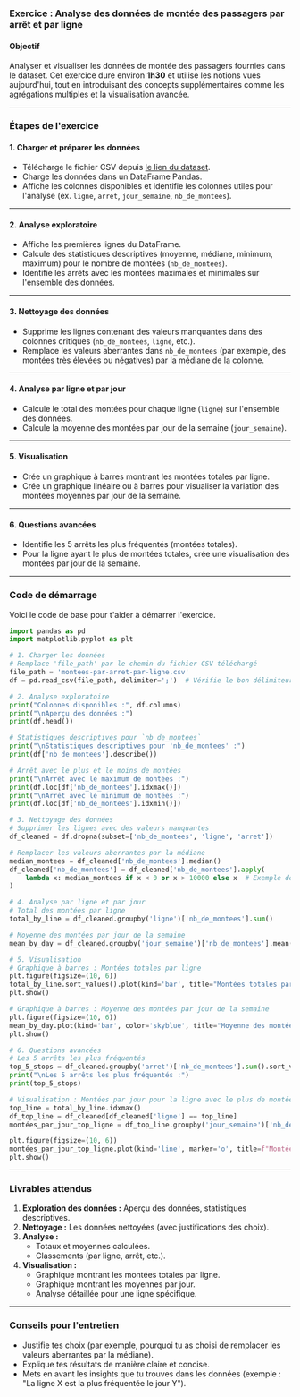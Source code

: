 ### **Exercice : Analyse des données de montée des passagers par arrêt et par ligne**

#### **Objectif**
Analyser et visualiser les données de montée des passagers fournies dans le dataset. Cet exercice dure environ **1h30** et utilise les notions vues aujourd'hui, tout en introduisant des concepts supplémentaires comme les agrégations multiples et la visualisation avancée.

---

### **Étapes de l'exercice**

#### **1. Charger et préparer les données**
- Télécharge le fichier CSV depuis [le lien du dataset](https://opendata.tpg.ch/explore/dataset/montees-par-arret-par-ligne/information/).
- Charge les données dans un DataFrame Pandas.
- Affiche les colonnes disponibles et identifie les colonnes utiles pour l'analyse (ex. `ligne`, `arret`, `jour_semaine`, `nb_de_montees`).

---

#### **2. Analyse exploratoire**
- Affiche les premières lignes du DataFrame.
- Calcule des statistiques descriptives (moyenne, médiane, minimum, maximum) pour le nombre de montées (`nb_de_montees`).
- Identifie les arrêts avec les montées maximales et minimales sur l'ensemble des données.

---

#### **3. Nettoyage des données**
- Supprime les lignes contenant des valeurs manquantes dans des colonnes critiques (`nb_de_montees`, `ligne`, etc.).
- Remplace les valeurs aberrantes dans `nb_de_montees` (par exemple, des montées très élevées ou négatives) par la médiane de la colonne.

---

#### **4. Analyse par ligne et par jour**
- Calcule le total des montées pour chaque ligne (`ligne`) sur l'ensemble des données.
- Calcule la moyenne des montées par jour de la semaine (`jour_semaine`).

---

#### **5. Visualisation**
- Crée un graphique à barres montrant les montées totales par ligne.
- Crée un graphique linéaire ou à barres pour visualiser la variation des montées moyennes par jour de la semaine.

---

#### **6. Questions avancées**
- Identifie les 5 arrêts les plus fréquentés (montées totales).
- Pour la ligne ayant le plus de montées totales, crée une visualisation des montées par jour de la semaine.

---

### **Code de démarrage**

Voici le code de base pour t'aider à démarrer l'exercice.

```python
import pandas as pd
import matplotlib.pyplot as plt

# 1. Charger les données
# Remplace 'file_path' par le chemin du fichier CSV téléchargé
file_path = 'montees-par-arret-par-ligne.csv'
df = pd.read_csv(file_path, delimiter=';')  # Vérifie le bon délimiteur (ici ; )

# 2. Analyse exploratoire
print("Colonnes disponibles :", df.columns)
print("\nAperçu des données :")
print(df.head())

# Statistiques descriptives pour `nb_de_montees`
print("\nStatistiques descriptives pour 'nb_de_montees' :")
print(df['nb_de_montees'].describe())

# Arrêt avec le plus et le moins de montées
print("\nArrêt avec le maximum de montées :")
print(df.loc[df['nb_de_montees'].idxmax()])
print("\nArrêt avec le minimum de montées :")
print(df.loc[df['nb_de_montees'].idxmin()])

# 3. Nettoyage des données
# Supprimer les lignes avec des valeurs manquantes
df_cleaned = df.dropna(subset=['nb_de_montees', 'ligne', 'arret'])

# Remplacer les valeurs aberrantes par la médiane
median_montees = df_cleaned['nb_de_montees'].median()
df_cleaned['nb_de_montees'] = df_cleaned['nb_de_montees'].apply(
    lambda x: median_montees if x < 0 or x > 10000 else x  # Exemple de borne supérieure
)

# 4. Analyse par ligne et par jour
# Total des montées par ligne
total_by_line = df_cleaned.groupby('ligne')['nb_de_montees'].sum()

# Moyenne des montées par jour de la semaine
mean_by_day = df_cleaned.groupby('jour_semaine')['nb_de_montees'].mean()

# 5. Visualisation
# Graphique à barres : Montées totales par ligne
plt.figure(figsize=(10, 6))
total_by_line.sort_values().plot(kind='bar', title="Montées totales par ligne", xlabel="Ligne", ylabel="Montées totales")
plt.show()

# Graphique à barres : Moyenne des montées par jour de la semaine
plt.figure(figsize=(10, 6))
mean_by_day.plot(kind='bar', color='skyblue', title="Moyenne des montées par jour de la semaine", xlabel="Jour", ylabel="Montées moyennes")
plt.show()

# 6. Questions avancées
# Les 5 arrêts les plus fréquentés
top_5_stops = df_cleaned.groupby('arret')['nb_de_montees'].sum().sort_values(ascending=False).head(5)
print("\nLes 5 arrêts les plus fréquentés :")
print(top_5_stops)

# Visualisation : Montées par jour pour la ligne avec le plus de montées
top_line = total_by_line.idxmax()
df_top_line = df_cleaned[df_cleaned['ligne'] == top_line]
montées_par_jour_top_ligne = df_top_line.groupby('jour_semaine')['nb_de_montees'].sum()

plt.figure(figsize=(10, 6))
montées_par_jour_top_ligne.plot(kind='line', marker='o', title=f"Montées par jour pour la ligne {top_line}", xlabel="Jour", ylabel="Montées totales")
plt.show()
```

---

### **Livrables attendus**
1. **Exploration des données :** Aperçu des données, statistiques descriptives.
2. **Nettoyage :** Les données nettoyées (avec justifications des choix).
3. **Analyse :** 
   - Totaux et moyennes calculées.
   - Classements (par ligne, arrêt, etc.).
4. **Visualisation :**
   - Graphique montrant les montées totales par ligne.
   - Graphique montrant les moyennes par jour.
   - Analyse détaillée pour une ligne spécifique.

---

### **Conseils pour l'entretien**
- Justifie tes choix (par exemple, pourquoi tu as choisi de remplacer les valeurs aberrantes par la médiane).
- Explique tes résultats de manière claire et concise.
- Mets en avant les insights que tu trouves dans les données (exemple : "La ligne X est la plus fréquentée le jour Y").
